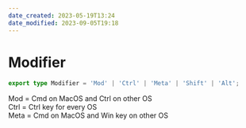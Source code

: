 ```yaml
---
date_created: 2023-05-19T13:24
date_modified: 2023-09-05T19:18
---
```

# Modifier

```ts
export type Modifier = 'Mod' | 'Ctrl' | 'Meta' | 'Shift' | 'Alt';
```

Mod = Cmd on MacOS and Ctrl on other OS  
Ctrl = Ctrl key for every OS  
Meta = Cmd on MacOS and Win key on other OS

